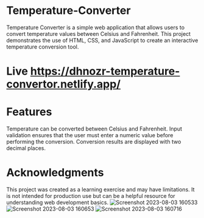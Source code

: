 # Temperature-Converter
Temperature Converter is a simple web application that allows users to convert temperature values between Celsius and Fahrenheit. This project demonstrates the use of HTML, CSS, and JavaScript to create an interactive temperature conversion tool.
# Live https://dhnozr-temperature-convertor.netlify.app/
# Features
Temperature can be converted between Celsius and Fahrenheit.
Input validation ensures that the user must enter a numeric value before performing the conversion.
Conversion results are displayed with two decimal places.
# Acknowledgments
This project was created as a learning exercise and may have limitations. It is not intended for production use but can be a helpful resource for understanding web development basics.
![Screenshot 2023-08-03 160533](https://github.com/acunmedyaakademi/Temperature-Converter/assets/115792609/8f852f5a-3bc8-480f-8392-e9cb620c2adf)
![Screenshot 2023-08-03 160653](https://github.com/acunmedyaakademi/Temperature-Converter/assets/115792609/949fb12b-a507-4e38-8ed0-c6d82892f2a0)
![Screenshot 2023-08-03 160716](https://github.com/acunmedyaakademi/Temperature-Converter/assets/115792609/40edc730-cd55-4b07-9f52-bef34f6912f9)
